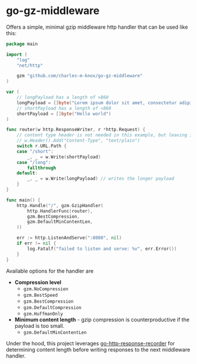 # go-gz-middleware

Offers a simple, minimal gzip middleware http handler that can be used like this:

```go
package main

import (
	"log"
	"net/http"

	gzm "github.com/charles-m-knox/go-gz-middleware"
)

var (
	// longPayload has a length of >860
	longPayload = []byte("Lorem ipsum dolor sit amet, consectetur adipiscing elit. Sed do eiusmod tempor incididunt ut labore et dolore magna aliqua. Ut enim ad minim veniam, quis nostrud exercitation ullamco laboris nisi ut aliquip ex ea commodo consequat. Duis aute irure dolor in reprehenderit in voluptate velit esse cillum dolore eu fugiat nulla pariatur. Excepteur sint occaecat cupidatat non proident, sunt in culpa qui officia deserunt mollit anim id est laborum. Lorem ipsum dolor sit amet, consectetur adipiscing elit. Sed do eiusmod tempor incididunt ut labore et dolore magna aliqua. Ut enim ad minim veniam, quis nostrud exercitation ullamco laboris nisi ut aliquip ex ea commodo consequat. Duis aute irure dolor in reprehenderit in voluptate velit esse cillum dolore eu fugiat nulla pariatur. Excepteur sint occaecat cupidatat non proident, sunt in culpa qui officia deserunt mollit anim id est laborum.")
	// shortPayload has a length of <860
	shortPayload = []byte("Hello world")
)

func router(w http.ResponseWriter, r *http.Request) {
    // content type header is not needed in this example, but leaving it here
	// w.Header().Add("Content-Type", "text/plain")
	switch r.URL.Path {
	case "/short":
		_, _ = w.Write(shortPayload)
	case "/long":
		fallthrough
	default:
		_, _ = w.Write(longPayload) // writes the longer payload
	}
}

func main() {
	http.Handle("/", gzm.GzipHandler(
		http.HandlerFunc(router),
		gzm.BestCompression,
		gzm.DefaultMinContentLen,
	))

	err := http.ListenAndServe(":8080", nil)
	if err != nil {
		log.Fatalf("failed to listen and serve: %v", err.Error())
	}
}
```

Available options for the handler are

- **Compression level**
  - `gzm.NoCompression`
  - `gzm.BestSpeed`
  - `gzm.BestCompression`
  - `gzm.DefaultCompression`
  - `gzm.HuffmanOnly`
- **Minimum content length** - gzip compression is counterproductive if the payload is too small.
  - `gzm.DefaultMinContentLen`

Under the hood, this project leverages [go-http-response-recorder](https://github.com/charles-m-knox/go-http-response-recorder) for determining content length before writing responses to the next middleware handler.
